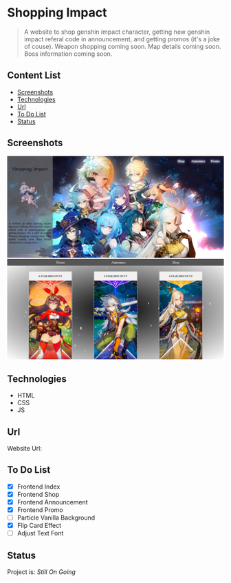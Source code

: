 # Shopping Impact
> A website to shop genshin impact character, getting new genshin impact referal code in announcement, and getting promos (it's a joke of couse). Weapon shopping coming soon. Map details coming soon. Boss information coming soon.

## Content List
* [Screenshots](#screenshots)
* [Technologies](#technologies)
* [Url](#url)
* [To Do List](#to-do-list)
* [Status](#status)


## Screenshots
![index](./img/main.jpg)
![promo](./img/promo.jpg)

## Technologies
* HTML
* CSS
* JS

## Url
Website Url:

## To Do List
- [x] Frontend Index
- [x] Frontend Shop
- [x] Frontend Announcement
- [x] Frontend Promo
- [ ] Particle Vanilla Background
- [x] Flip Card Effect
- [ ] Adjust Text Font

## Status
Project is: _Still On Going_
